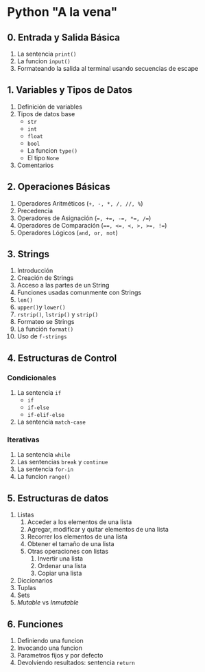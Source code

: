 # Python "A la vena"

## 0. Entrada y Salida Básica
1. La sentencia `print()`
2. La funcion `input()`
3. Formateando la salida al terminal usando secuencias de escape

## 1. Variables y Tipos de Datos
1. Definición de variables
2. Tipos de datos base
    - `str`
    - `int`
    - `float`
    - `bool`
    - La funcion `type()`
    - El tipo `None`
3. Comentarios

## 2. Operaciones Básicas 
1. Operadores Aritméticos (`+, -, *, /, //, %`)
2. Precedencia
3. Operadores de Asignación (`=, +=, -=, *=, /=`)
4. Operadores de Comparación (`==, <=, <, >, >=, !=`)
5. Operadores Lógicos (`and, or, not`)

## 3. Strings
1. Introducción
2. Creación de Strings
3. Acceso a las partes de un String
4. Funciones usadas comunmente con Strings
  1. `len()`
  2. `upper()`y `lower()`
  3. `rstrip()`, `lstrip()` y `strip()`
5. Formateo se Strings
  1. La función `format()`
  2. Uso de `f-strings`  

## 4. Estructuras de Control
### Condicionales
  1. La sentencia `if`
     - `if`
     - `if-else`
     - `if-elif-else`
  2. La sentencia `match-case`

### Iterativas
  1. La sentencia `while`
  2. Las sentencias `break` y `continue`
  3. La sentencia `for-in`
  4. La funcion `range()`

## 5. Estructuras de datos
1. Listas
   1. Acceder a los elementos de una lista
   2. Agregar, modificar y quitar elementos de una lista
   3. Recorrer los elementos de una lista
   4. Obtener el tamaño de una lista
   5. Otras operaciones con listas
      1. Invertir una lista
      2. Ordenar una lista
      3. Copiar una lista 
2. Diccionarios
3. Tuplas
4. Sets
5. _Mutable_ vs _Inmutable_

## 6. Funciones
1. Definiendo una funcion
2. Invocando una funcion
3. Parametros fijos y por defecto
4. Devolviendo resultados: sentencia `return`